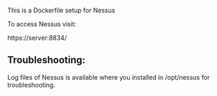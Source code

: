 This is a Dockerfile setup for Nessus

To access Nessus visit:

https://server:8834/

Troubleshooting:
----------

Log files of Nessus is available where you installed in /opt/nessus for troubleshooting.
